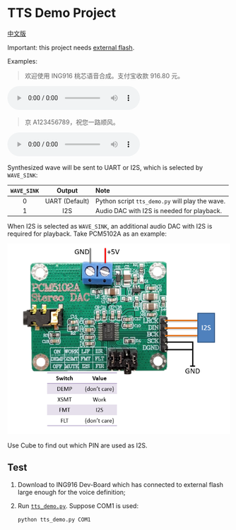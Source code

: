 # TTS Demo Project

[中文版](index_cn.md)

Important: this project needs [external flash](https://ingchips.github.io/blog/2024-02-05-external-flash/).

Examples:

> 欢迎使用 ING916 桃芯语音合成。支付宝收款 916.80 元。

<audio controls>
<source src="example_data1.wav">
Your browser does not support the audio element
</audio>

> 京 A123456789，祝您一路顺风。

<audio controls>
<source src="example_data2.wav">
Your browser does not support the audio element
</audio>

Synthesized wave will be sent to UART or I2S, which is selected by `WAVE_SINK`:

|`WAVE_SINK`| Output             | Note                             |
|:---------:|:------------------:|:---------------------------------|
|    0      |  UART (Default)    |Python script `tts_demo.py` will play the wave. |
|    1      |  I2S               |Audio DAC with I2S is needed for playback. |

When I2S is selected as `WAVE_SINK`, an additional audio DAC with I2S is required for playback.
Take PCM5102A as an example:

![](pcm5102a.png)

Use Cube to find out which PIN are used as I2S.

## Test

1. Download to ING916 Dev-Board which has connected to external flash large enough for the voice definition;

1. Run [`tts_demo.py`](../../../../../tools/tts_demo.py). Suppose COM1 is used:

    ```sh
    python tts_demo.py COM1
    ```